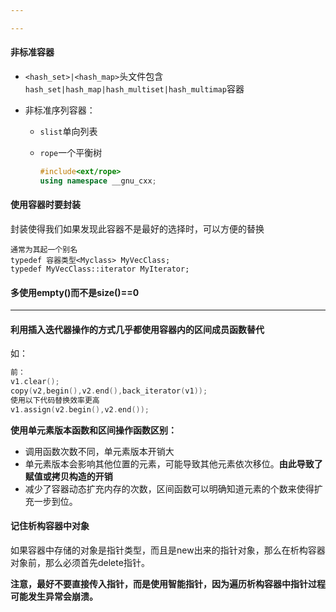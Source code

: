 ```yaml
---

---
```


#### 非标准容器

* `<hash_set>|<hash_map>`头文件包含`hash_set|hash_map|hash_multiset|hash_multimap`容器

* 非标准序列容器：

  * `slist`单向列表

  * `rope`一个平衡树

    ```c++
    #include<ext/rope>
    using namespace __gnu_cxx;
    ```

#### 使用容器时要封装

封装使得我们如果发现此容器不是最好的选择时，可以方便的替换

```
通常为其起一个别名
typedef 容器类型<Myclass> MyVecClass;
typedef MyVecClass::iterator MyIterator;
```



#### 多使用empty()而不是size()==0

---

#### 利用插入迭代器操作的方式几乎都使用容器内的区间成员函数替代

如：

```c++
前：
v1.clear();
copy(v2,begin(),v2.end(),back_iterator(v1));
使用以下代码替换效率更高
v1.assign(v2.begin(),v2.end());
```

**使用单元素版本函数和区间操作函数区别：**

* 调用函数次数不同，单元素版本开销大
* 单元素版本会影响其他位置的元素，可能导致其他元素依次移位。**由此导致了赋值或拷贝构造的开销**
* 减少了容器动态扩充内存的次数，区间函数可以明确知道元素的个数来使得扩充一步到位。

#### 记住析构容器中对象

如果容器中存储的对象是指针类型，而且是new出来的指针对象，那么在析构容器对象前，那么必须首先delete指针。

**注意，最好不要直接传入指针，而是使用智能指针，因为遍历析构容器中指针过程可能发生异常会崩溃。**
